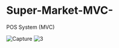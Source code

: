# Super-Market-MVC-
POS System (MVC)


![Capture](https://user-images.githubusercontent.com/90233777/189046640-8210889e-d731-4e28-903b-b39b9c88714c.PNG)
![3](https://user-images.githubusercontent.com/90233777/189046667-1897f084-1191-4c22-ae2e-94e7200091a6.PNG)
